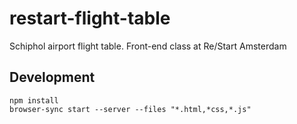 # restart-flight-table
Schiphol airport flight table. Front-end class at Re/Start Amsterdam

## Development
```
npm install
browser-sync start --server --files "*.html,*css,*.js"
```
